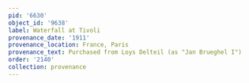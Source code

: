 ```yaml
---
pid: '6630'
object_id: '9638'
label: Waterfall at Tivoli
provenance_date: '1911'
provenance_location: France, Paris
provenance_text: Purchased from Loys Delteil (as "Jan Brueghel I")
order: '2140'
collection: provenance
---
```

